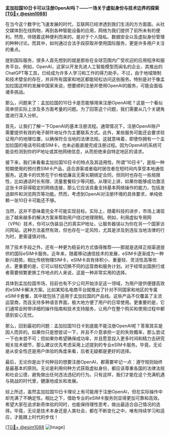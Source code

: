 **孟加拉国10日卡可以注册OpenAI吗？——一场关于虚拟身份与技术边界的探索[[TG💪+ @esim1088](https://t.me/s/esim1088)]**

在当今这个数字化飞速发展的时代，互联网已经渗透到我们生活的方方面面。从社交媒体到在线购物，再到各种智能设备的应用，网络为我们提供了前所未有的便利。然而，伴随着这种便利而来的，是对于个人隐私、数据安全以及虚拟身份管理的种种讨论。而其中，如何通过合法手段获取并使用国际服务，更是许多用户关注的重点。

提到国际服务，很多人首先想到的就是那些在全球范围内广受欢迎的应用程序和服务平台。例如，OpenAI，这家以开发先进人工智能模型而闻名的企业，其推出的ChatGPT等工具，已经成为许多人学习和工作的得力助手。不过，由于地域限制和技术壁垒的存在，并非所有国家和地区都能轻松访问这些服务。特别是对于像孟加拉国这样的发展中国家来说，想要顺利注册并使用OpenAI的服务，可能会面临诸多挑战。

那么，问题来了：孟加拉国的10日卡是否能够用来注册OpenAI呢？这是一个看似简单但实际上涉及多方面考量的问题。为了回答这个问题，我们需要从几个关键角度进行深入分析。

首先，让我们了解一下OpenAI的基本注册流程。通常情况下，注册OpenAI账户需要提供有效的电子邮件地址作为主要联系方式。此外，某些服务可能还会要求验证用户的地理位置，以确保符合当地的法律法规。这就意味着，即使你拥有一个孟加拉国的电话号码或SIM卡，也未必能直接完成注册过程。因为OpenAI的系统可能会检测到你的IP地址或其他网络信息，从而拒绝来自特定地区的请求。

接下来，我们来看看孟加拉国10日卡的特点及其适用性。所谓“10日卡”，是指一种短期使用的预付费SIM卡产品，适合游客或者临时居住者在短时间内享受本地通信服务。这类卡的优势在于价格低廉且无需长期绑定合同，但同时也存在一些局限性，比如通话时长有限、流量套餐较少等问题。从理论上讲，如果你能够成功激活这张卡并获得稳定的网络连接，那么它应该具备支持基本网络操作的能力，包括发送邮件和浏览网页等功能。然而，考虑到OpenAI对注册环境的具体要求，单纯依赖一张10日卡可能还不够。

当然，这并不意味着完全不可能实现目标。实际上，随着科技的进步，市场上涌现出了越来越多的解决方案来帮助用户绕过地理限制。例如，利用虚拟专用网（VPN）技术，你可以伪装自己的真实IP地址，让服务器误以为你在另一个国家访问网站。这种方法虽然有效，但也存在一定风险，尤其是涉及到违反当地法律的行为时，更需谨慎对待。

除了技术手段之外，还有一种更为稳妥的方式值得推荐——那就是选择正规渠道提供的国际eSIM卡服务。近年来，随着移动通信技术的发展，eSIM卡逐渐成为一种新兴趋势。相比传统物理SIM卡，eSIM卡具有体积小、重量轻、灵活性高等优点，更重要的是，它可以轻松切换不同的运营商和服务计划。对于经常出国旅行或者需要频繁更换工作地点的人来说，这是一种非常实用的选择。

具体到孟加拉国市场，目前也有不少公司开始涉足这一领域，为用户提供便捷高效的eSIM卡解决方案。比如某知名电商平台就推出了针对不同国家和地区的专属eSIM卡套餐，其中就包括了适用于孟加拉国的产品线。这些产品不仅覆盖了主流运营商，而且支持多种语言界面，极大地方便了用户的日常使用。更重要的是，它们通常会附带详细的操作指南和技术支持服务，让用户在整个购买和使用过程中都感到安心无忧。

那么，回到最初的问题：孟加拉国10日卡到底能不能注册OpenAI呢？答案其实是因人而异的。如果你只是想尝试一下，并且不介意承担一定的失败概率，那么尝试一下也未尝不可；但如果你希望确保成功率，并且愿意投入更多时间和精力去研究相关技术细节，那么建议优先考虑采用上述提到的专业eSIM卡服务。毕竟，无论是从安全性还是用户体验的角度来看，后者无疑都是更好的选择。

最后，无论你是出于何种目的想要注册OpenAI，都需要牢记一点：遵守规则始终是最基本的原则。无论是利用何种方式获取虚拟身份，都应该尊重各国的法律法规和社会公德，避免做出任何违法违纪的行为。只有这样，我们才能在这个充满机遇与挑战的时代里，健康地成长和发展。

综上所述，虽然孟加拉国10日卡理论上有可能用于注册OpenAI，但在实际操作中却充满了不确定性。相比之下，借助专业的eSIM卡服务则显得更加可靠和高效。希望大家在追求新奇体验的同时，也能保持理性思考，做出最适合自己情况的选择。毕竟，无论是技术本身还是人类社会，都在不断变化之中，唯有持续学习和适应，才能跟上时代的步伐！

[[TG💪+ @esim1088](https://t.me/s/esim1088) ![Image](https://i.postimg.cc/4NQfJmqS/Snipaste-2025-05-13-00-14-12.png)]